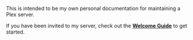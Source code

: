 This is intended to be my own personal documentation for maintaining a Plex server.

If you have been invited to my server, check out the **[Welcome Guide](/welcome-guide)** to get started.
